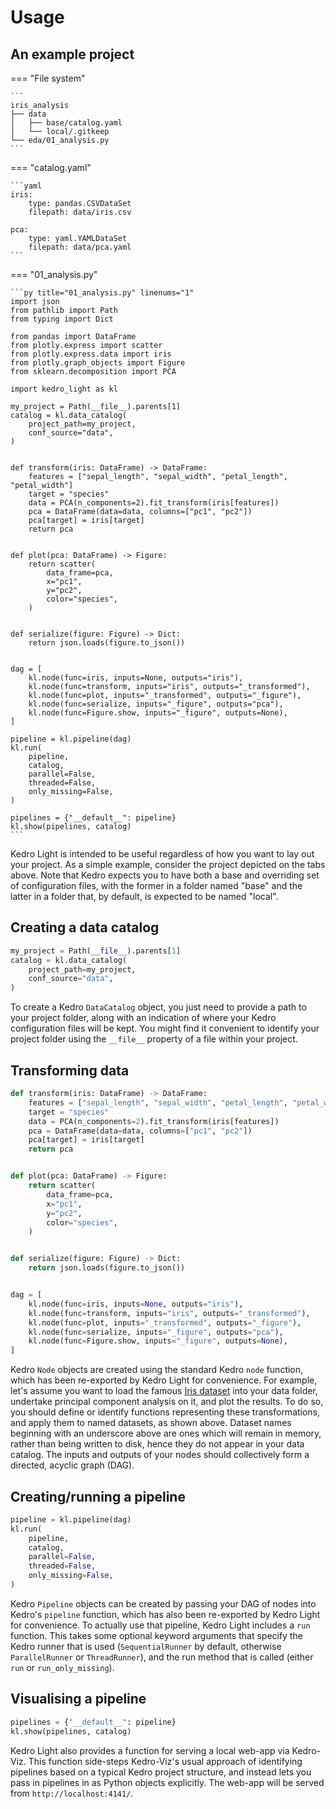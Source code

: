 # Usage

## An example project

=== "File system"

    ```
    iris_analysis
    ├── data
    │   ├── base/catalog.yaml
    │   └── local/.gitkeep
    └── eda/01_analysis.py
    ```

=== "catalog.yaml"

    ```yaml
    iris:
        type: pandas.CSVDataSet
        filepath: data/iris.csv

    pca:
        type: yaml.YAMLDataSet
        filepath: data/pca.yaml
    ```

=== "01_analysis.py"

    ```py title="01_analysis.py" linenums="1"
    import json
    from pathlib import Path
    from typing import Dict

    from pandas import DataFrame
    from plotly.express import scatter
    from plotly.express.data import iris
    from plotly.graph_objects import Figure
    from sklearn.decomposition import PCA

    import kedro_light as kl

    my_project = Path(__file__).parents[1]
    catalog = kl.data_catalog(
        project_path=my_project,
        conf_source="data",
    )


    def transform(iris: DataFrame) -> DataFrame:
        features = ["sepal_length", "sepal_width", "petal_length", "petal_width"]
        target = "species"
        data = PCA(n_components=2).fit_transform(iris[features])
        pca = DataFrame(data=data, columns=["pc1", "pc2"])
        pca[target] = iris[target]
        return pca


    def plot(pca: DataFrame) -> Figure:
        return scatter(
            data_frame=pca,
            x="pc1",
            y="pc2",
            color="species",
        )


    def serialize(figure: Figure) -> Dict:
        return json.loads(figure.to_json())


    dag = [
        kl.node(func=iris, inputs=None, outputs="iris"),
        kl.node(func=transform, inputs="iris", outputs="_transformed"),
        kl.node(func=plot, inputs="_transformed", outputs="_figure"),
        kl.node(func=serialize, inputs="_figure", outputs="pca"),
        kl.node(func=Figure.show, inputs="_figure", outputs=None),
    ]

    pipeline = kl.pipeline(dag)
    kl.run(
        pipeline,
        catalog,
        parallel=False,
        threaded=False,
        only_missing=False,
    )

    pipelines = {"__default__": pipeline}
    kl.show(pipelines, catalog)
    ```

Kedro Light is intended to be useful regardless of how you want to lay out your project.
As a simple example, consider the project depicted on the tabs above.
Note that Kedro expects you to have both a base and overriding set of configuration files, with the former in a folder named "base" and the latter in a folder that, by default, is expected to be named "local".

## Creating a data catalog

```py linenums="13"
my_project = Path(__file__).parents[1]
catalog = kl.data_catalog(
    project_path=my_project,
    conf_source="data",
)
```

To create a Kedro `DataCatalog` object, you just need to provide a path to your project folder, along with an indication of where your Kedro configuration files will be kept.
You might find it convenient to identify your project folder using the `__file__` property of a file within your project.

## Transforming data

```py linenums="20"
def transform(iris: DataFrame) -> DataFrame:
    features = ["sepal_length", "sepal_width", "petal_length", "petal_width"]
    target = "species"
    data = PCA(n_components=2).fit_transform(iris[features])
    pca = DataFrame(data=data, columns=["pc1", "pc2"])
    pca[target] = iris[target]
    return pca


def plot(pca: DataFrame) -> Figure:
    return scatter(
        data_frame=pca,
        x="pc1",
        y="pc2",
        color="species",
    )


def serialize(figure: Figure) -> Dict:
    return json.loads(figure.to_json())


dag = [
    kl.node(func=iris, inputs=None, outputs="iris"),
    kl.node(func=transform, inputs="iris", outputs="_transformed"),
    kl.node(func=plot, inputs="_transformed", outputs="_figure"),
    kl.node(func=serialize, inputs="_figure", outputs="pca"),
    kl.node(func=Figure.show, inputs="_figure", outputs=None),
]
```

Kedro `Node` objects are created using the standard Kedro `node` function, which has been re-exported by Kedro Light for convenience.
For example, let's assume you want to load the famous [Iris dataset](https://archive.ics.uci.edu/ml/datasets/iris) into your data folder, undertake principal component analysis on it, and plot the results.
To do so, you should define or identify functions representing these transformations, and apply them to named datasets, as shown above.
Dataset names beginning with an underscore above are ones which will remain in memory, rather than being written to disk, hence they do not appear in your data catalog.
The inputs and outputs of your nodes should collectively form a directed, acyclic graph (DAG).

## Creating/running a pipeline

```py linenums="50"
pipeline = kl.pipeline(dag)
kl.run(
    pipeline,
    catalog,
    parallel=False,
    threaded=False,
    only_missing=False,
)
```

Kedro `Pipeline` objects can be created by passing your DAG of nodes into Kedro's `pipeline` function, which has also been re-exported by Kedro Light for convenience.
To actually use that pipeline, Kedro Light includes a `run` function.
This takes some optional keyword arguments that specify the Kedro runner that is used (`SequentialRunner` by default, otherwise `ParallelRunner` or `ThreadRunner`), and the run method that is called (either `run` or `run_only_missing`).

## Visualising a pipeline

```py linenums="59"
pipelines = {"__default__": pipeline}
kl.show(pipelines, catalog)
```

Kedro Light also provides a function for serving a local web-app via Kedro-Viz.
This function side-steps Kedro-Viz's usual approach of identifying pipelines based on a typical Kedro project structure, and instead lets you pass in pipelines in as Python objects explicitly.
The web-app will be served from `http://localhost:4141/`.
